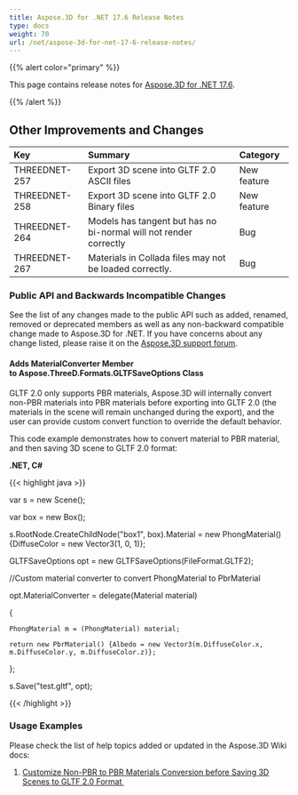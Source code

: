 ```yaml
---
title: Aspose.3D for .NET 17.6 Release Notes
type: docs
weight: 70
url: /net/aspose-3d-for-net-17-6-release-notes/
---
```


{{% alert color="primary" %}} 

This page contains release notes for [Aspose.3D for .NET 17.6](https://www.nuget.org/packages/Aspose.3D/17.6.0).

{{% /alert %}} 
## **Other Improvements and Changes**

|**Key**|**Summary**|**Category**|
| :- | :- | :- |
|THREEDNET-257|Export 3D scene into GLTF 2.0 ASCII files|New feature|
|THREEDNET-258|Export 3D scene into GLTF 2.0 Binary files|New feature|
|THREEDNET-264|Models has tangent but has no bi-normal will not render correctly|Bug|
|THREEDNET-267|Materials in Collada files may not be loaded correctly.|Bug|
### **Public API and Backwards Incompatible Changes**
See the list of any changes made to the public API such as added, renamed, removed or deprecated members as well as any non-backward compatible change made to Aspose.3D for .NET. If you have concerns about any change listed, please raise it on the [Aspose.3D support forum](https://forum.aspose.com/c/3d/18).
#### **Adds MaterialConverter Member to Aspose.ThreeD.Formats.GLTFSaveOptions Class**
GLTF 2.0 only supports PBR materials, Aspose.3D will internally convert non-PBR materials into PBR materials before exporting into GLTF 2.0 (the materials in the scene will remain unchanged during the export), and the user can provide custom convert function to override the default behavior.

This code example demonstrates how to convert material to PBR material, and then saving 3D scene to GLTF 2.0 format:

**.NET, C#**

{{< highlight java >}}

 var s = new Scene();

var box = new Box();

s.RootNode.CreateChildNode("box1", box).Material = new PhongMaterial() {DiffuseColor = new Vector3(1, 0, 1)};

GLTFSaveOptions opt = new GLTFSaveOptions(FileFormat.GLTF2);

//Custom material converter to convert PhongMaterial to PbrMaterial

opt.MaterialConverter = delegate(Material material)

{

    PhongMaterial m = (PhongMaterial) material;

    return new PbrMaterial() {Albedo = new Vector3(m.DiffuseColor.x, m.DiffuseColor.y, m.DiffuseColor.z)};

};

s.Save("test.gltf", opt);

{{< /highlight >}}
### **Usage Examples**
Please check the list of help topics added or updated in the Aspose.3D Wiki docs:

1. [Customize Non-PBR to PBR Materials Conversion before Saving 3D Scenes to GLTF 2.0 Format ](/3d/net/customize-non-pbr-to-pbr-materials-conversion-before-saving-3d-scenes-to-gltf-2-0-format/)
